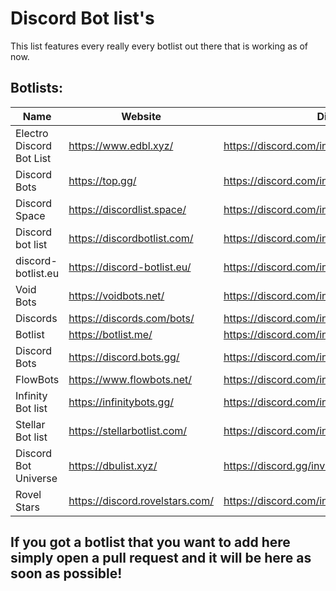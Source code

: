 # Discord Bot list's

This list features every really every botlist out there that is working as of now.

## Botlists:

| Name              | Website                         | Discord                    |
| ----------------- | ------------------------------- | ---------------------------| 
| Electro Discord Bot List |https://www.edbl.xyz/ | https://discord.com/invite/xSyXqAw |
| Discord Bots |https://top.gg/ | https://discord.com/invite/EYHTgJX |
| Discord Space |https://discordlist.space/ | https://discord.com/invite/GjEWBQE |
| Discord bot list |https://discordbotlist.com/ | https://discord.com/invite/EYHTgJX |
| discord-botlist.eu |https://discord-botlist.eu/ | https://discord.com/invite/EYHTgJX |
| Void Bots |https://voidbots.net/ | https://discord.com/invite/suH3VeUBXk |
| Discords |https://discords.com/bots/ | https://discord.com/invite/4g9NHYNbTS |
| Botlist |https://botlist.me/ | https://discord.com/invite/hdK4ya5eVv |
| Discord Bots |https://discord.bots.gg/ | https://discord.com/invite/0cDvIgU2voWn4BaD |
| FlowBots |https://www.flowbots.net/ | https://discord.com/invite/PcTPChkA4s |
| Infinity Bot list |https://infinitybots.gg/ | https://discord.com/invite/KBCRuBKrHe |
| Stellar Bot list |https://stellarbotlist.com/ | https://discord.com/invite/hAYNuDRMwy |
| Discord Bot Universe |https://dbulist.xyz/| https://discord.gg/invite/JkGpKYm7p4 |
| Rovel Stars |https://discord.rovelstars.com/| https://discord.com/invite/E6PhZK4tU9 |

## If you got a botlist that you want to add here simply open a pull request and it will be here as soon as possible!
